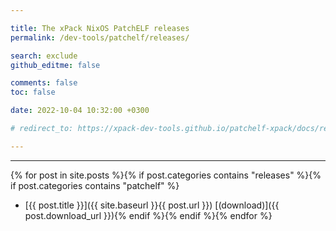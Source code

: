```yaml
---

title: The xPack NixOS PatchELF releases
permalink: /dev-tools/patchelf/releases/

search: exclude
github_editme: false

comments: false
toc: false

date: 2022-10-04 10:32:00 +0300

# redirect_to: https://xpack-dev-tools.github.io/patchelf-xpack/docs/releases/

---
```


___
{% for post in site.posts %}{% if post.categories contains "releases" %}{% if post.categories contains "patchelf" %}
* [{{ post.title }}]({{ site.baseurl }}{{ post.url }}) [(download)]({{ post.download_url }}){% endif %}{% endif %}{% endfor %}
